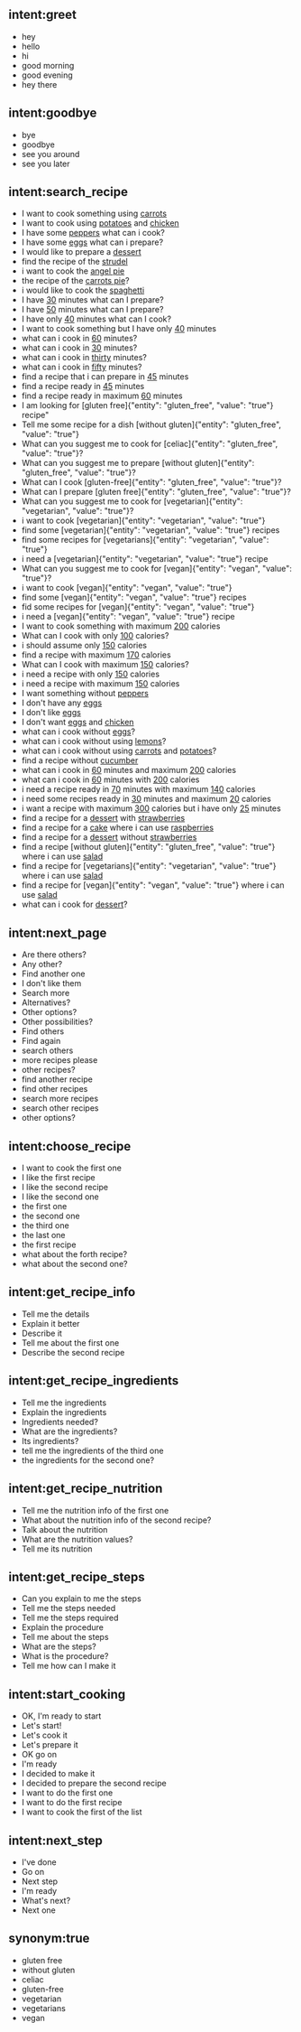 ## intent:greet
- hey
- hello
- hi
- good morning
- good evening
- hey there

## intent:goodbye
- bye
- goodbye
- see you around
- see you later

## intent:search_recipe
- I want to cook something using [carrots](search_ingredients)
- I want to cook using [potatoes](search_ingredients) and [chicken](search_ingredients)
- I have some [peppers](search_ingredients) what can i cook?
- I have some [eggs](search_ingredients) what can i prepare?
- I would like to prepare a [dessert](search_text)
- find the recipe of the [strudel](search_text)
- i want to cook the [angel pie](search_text)
- the recipe of the [carrots pie](search_text)?
- i would like to cook the [spaghetti](search_text)
- I have [30](max_minutes) minutes what can I prepare?
- I have [50](max_minutes) minutes what can I prepare?
- I have only [40](max_minutes) minutes what can I cook?
- I want to cook something but I have only [40](max_minutes) minutes
- what can i cook in [60](max_minutes) minutes?
- what can i cook in [30](max_minutes) minutes?
- what can i cook in [thirty](max_minutes) minutes?
- what can i cook in [fifty](max_minutes) minutes?
- find a recipe that i can prepare in [45](max_minutes) minutes
- find a recipe ready in [45](max_minutes) minutes
- find a recipe ready in maximum [60](max_minutes) minutes
- I am looking for [gluten free]{"entity": "gluten_free", "value": "true"} recipe"
- Tell me some recipe for a dish [without gluten]{"entity": "gluten_free", "value": "true"}
- What can you suggest me to cook for [celiac]{"entity": "gluten_free", "value": "true"}?
- What can you suggest me to prepare [without gluten]{"entity": "gluten_free", "value": "true"}?
- What can I cook [gluten-free]{"entity": "gluten_free", "value": "true"}?
- What can I prepare [gluten free]{"entity": "gluten_free", "value": "true"}?
- What can you suggest me to cook for [vegetarian]{"entity": "vegetarian", "value": "true"}?
- i want to cook [vegetarian]{"entity": "vegetarian", "value": "true"}
- find some [vegetarian]{"entity": "vegetarian", "value": "true"} recipes
- find some recipes for [vegetarians]{"entity": "vegetarian", "value": "true"}
- i need a [vegetarian]{"entity": "vegetarian", "value": "true"} recipe
- What can you suggest me to cook for [vegan]{"entity": "vegan", "value": "true"}?
- i want to cook [vegan]{"entity": "vegan", "value": "true"}
- find some [vegan]{"entity": "vegan", "value": "true"} recipes
- fid some recipes for [vegan]{"entity": "vegan", "value": "true"}
- i need a [vegan]{"entity": "vegan", "value": "true"} recipe
- I want to cook something with maximum [200](max_calories) calories
- What can I cook with only [100](max_calories) calories?
- i should assume only [150](max_calories) calories
- find a recipe with maximum [170](max_calories) calories
- What can I cook with maximum [150](max_calories) calories?
- i need a recipe with only [150](max_calories) calories
- i need a recipe with maximum [150](max_calories) calories
- I want something without [peppers](avoid_ingredients)
- I don't have any [eggs](avoid_ingredients)
- I don't like [eggs](avoid_ingredients)
- I don't want [eggs](avoid_ingredients) and [chicken](avoid_ingredients)
- what can i cook without [eggs](avoid_ingredients)?
- what can i cook without using [lemons](avoid_ingredients)?
- what can i cook without using [carrots](avoid_ingredients) and [potatoes](avoid_ingredients)?
- find a recipe without [cucumber](avoid_ingredients)
- what can i cook in [60](max_minutes) minutes and maximum [200](max_calories) calories
- what can i cook in [60](max_minutes) minutes with [200](max_calories) calories
- i need a recipe ready in [70](max_minutes) minutes with maximum [140](max_calories) calories
- i need some recipes ready in [30](max_minutes) minutes and maximum [20](max_calories) calories
- i want a recipe with maximum [300](max_calories) calories but i have only [25](max_minutes) minutes
- find a recipe for a [dessert](search_text) with [strawberries](search_ingredients)
- find a recipe for a [cake](search_text) where i can use [raspberries](search_ingredients)
- find a recipe for a [dessert](search_text) without [strawberries](avoid_ingredients)
- find a recipe [without gluten]{"entity": "gluten_free", "value": "true"} where i can use [salad](search_ingredients)
- find a recipe for [vegetarians]{"entity": "vegetarian", "value": "true"} where i can use [salad](search_ingredients)
- find a recipe for [vegan]{"entity": "vegan", "value": "true"} where i can use [salad](search_ingredients)
- what can i cook for [dessert](search_text)?

## intent:next_page
- Are there others?
- Any other?
- Find another one
- I don't like them
- Search more
- Alternatives?
- Other options?
- Other possibilities?
- Find others
- Find again
- search others
- more recipes please
- other recipes?
- find another recipe
- find other recipes
- search more recipes
- search other recipes
- other options?

## intent:choose_recipe
- I want to cook the first one
- I like the first recipe
- I like the second recipe
- I like the second one
- the first one
- the second one
- the third one
- the last one
- the first recipe
- what about the forth recipe?
- what about the second one?

## intent:get_recipe_info
- Tell me the details
- Explain it better
- Describe it
- Tell me about the first one
- Describe the second recipe

## intent:get_recipe_ingredients
- Tell me the ingredients
- Explain the ingredients
- Ingredients needed?
- What are the ingredients?
- Its ingredients?
- tell me the ingredients of the third one
- the ingredients for the second one?

## intent:get_recipe_nutrition
- Tell me the nutrition info of the first one
- What about the nutrition info of the second recipe?
- Talk about the nutrition
- What are the nutrition values?
- Tell me its nutrition

## intent:get_recipe_steps
- Can you explain to me the steps
- Tell me the steps needed
- Tell me the steps required
- Explain the procedure
- Tell me about the steps
- What are the steps?
- What is the procedure?
- Tell me how can I make it

## intent:start_cooking
- OK, I'm ready to start
- Let's start!
- Let's cook it
- Let's prepare it
- OK go on
- I'm ready
- I decided to make it
- I decided to prepare the second recipe
- I want to do the first one
- I want to do the first recipe
- I want to cook the first of the list

## intent:next_step
- I've done
- Go on
- Next step
- I'm ready
- What's next?
- Next one

## synonym:true
- gluten free
- without gluten
- celiac
- gluten-free
- vegetarian
- vegetarians
- vegan
